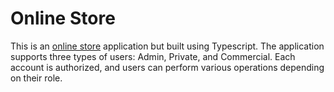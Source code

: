 <!DOCTYPE html>
<html lang="en">
<head> </head>
<body>
<h1>Online Store</h1>
<p>This is an <a href="https://github.com/mdshyk/online-store">online store</a> application but built using Typescript. The application supports three types of users: Admin, Private, and Commercial. Each account is authorized, and users can perform various operations depending on their role.</p>
</body>
</html>

